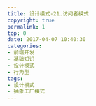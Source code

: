 ```yaml
---
title: 设计模式-21.访问者模式
copyright: true
permalink: 1
top: 0
date: 2017-04-07 10:40:30
categories:
- 前端开发
- 基础知识
- 设计模式
- 行为型
tags:
- 设计模式
- 抽象工厂模式
---
```

